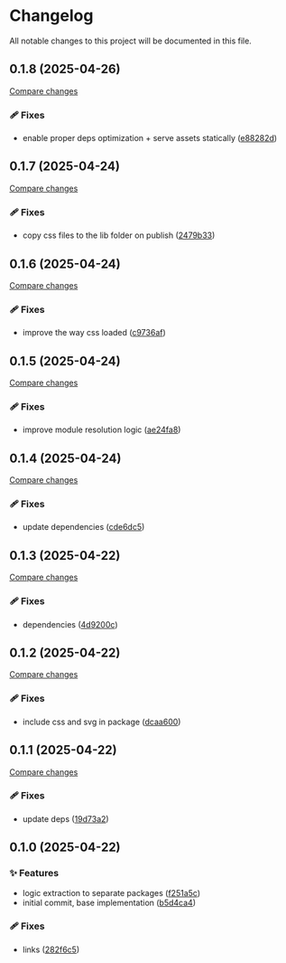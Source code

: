 <!-- header -->
# Changelog

All notable changes to this project will be documented in this file.

<!-- version:0.1.8 -->
## 0.1.8 (2025-04-26)

[Compare changes](https://github.com/Wroud/foundation/compare/vite-plugin-playground-v0.1.7...vite-plugin-playground-v0.1.8)

<!-- changelog -->
### 🩹 Fixes

- enable proper deps optimization + serve assets statically ([e88282d](https://github.com/Wroud/foundation/commit/e88282d))

<!-- version:0.1.7 -->
## 0.1.7 (2025-04-24)

[Compare changes](https://github.com/Wroud/foundation/compare/vite-plugin-playground-v0.1.6...vite-plugin-playground-v0.1.7)

<!-- changelog -->
### 🩹 Fixes

- copy css files to the lib folder on publish ([2479b33](https://github.com/Wroud/foundation/commit/2479b33))

<!-- version:0.1.6 -->
## 0.1.6 (2025-04-24)

[Compare changes](https://github.com/Wroud/foundation/compare/vite-plugin-playground-v0.1.5...vite-plugin-playground-v0.1.6)

<!-- changelog -->
### 🩹 Fixes

- improve the way css loaded ([c9736af](https://github.com/Wroud/foundation/commit/c9736af))

<!-- version:0.1.5 -->
## 0.1.5 (2025-04-24)

[Compare changes](https://github.com/Wroud/foundation/compare/vite-plugin-playground-v0.1.4...vite-plugin-playground-v0.1.5)

<!-- changelog -->
### 🩹 Fixes

- improve module resolution logic ([ae24fa8](https://github.com/Wroud/foundation/commit/ae24fa8))

<!-- version:0.1.4 -->
## 0.1.4 (2025-04-24)

[Compare changes](https://github.com/Wroud/foundation/compare/vite-plugin-playground-v0.1.3...vite-plugin-playground-v0.1.4)

<!-- changelog -->
### 🩹 Fixes

- update dependencies ([cde6dc5](https://github.com/Wroud/foundation/commit/cde6dc5))

<!-- version:0.1.3 -->
## 0.1.3 (2025-04-22)

[Compare changes](https://github.com/Wroud/foundation/compare/vite-plugin-playground-v0.1.2...vite-plugin-playground-v0.1.3)

<!-- changelog -->
### 🩹 Fixes

- dependencies ([4d9200c](https://github.com/Wroud/foundation/commit/4d9200c))

<!-- version:0.1.2 -->
## 0.1.2 (2025-04-22)

[Compare changes](https://github.com/Wroud/foundation/compare/vite-plugin-playground-v0.1.1...vite-plugin-playground-v0.1.2)

<!-- changelog -->
### 🩹 Fixes

- include css and svg in package ([dcaa600](https://github.com/Wroud/foundation/commit/dcaa600))

<!-- version:0.1.1 -->
## 0.1.1 (2025-04-22)

[Compare changes](https://github.com/Wroud/foundation/compare/vite-plugin-playground-v0.1.0...vite-plugin-playground-v0.1.1)

<!-- changelog -->
### 🩹 Fixes

- update deps ([19d73a2](https://github.com/Wroud/foundation/commit/19d73a2))

<!-- version:0.1.0 -->
## 0.1.0 (2025-04-22)

<!-- changelog -->
### ✨ Features

- logic extraction to separate packages ([f251a5c](https://github.com/Wroud/foundation/commit/f251a5c))
- initial commit, base implementation ([b5d4ca4](https://github.com/Wroud/foundation/commit/b5d4ca4))

### 🩹 Fixes

- links ([282f6c5](https://github.com/Wroud/foundation/commit/282f6c5))

